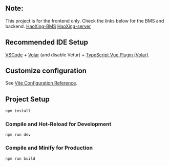 ## Note: 
This project is for the frontend only. Check the links below for the BMS and backend.
[HaoXing-BMS](https://github.com/JackMeds/HaoXing-BMS)
[HaoXing-server](https://github.com/JackMeds/HaoXing-server)

## Recommended IDE Setup

[VSCode](https://code.visualstudio.com/) + [Volar](https://marketplace.visualstudio.com/items?itemName=Vue.volar) (and disable Vetur) + [TypeScript Vue Plugin (Volar)](https://marketplace.visualstudio.com/items?itemName=Vue.vscode-typescript-vue-plugin).

## Customize configuration

See [Vite Configuration Reference](https://vitejs.dev/config/).

## Project Setup

```sh
npm install
```

### Compile and Hot-Reload for Development

```sh
npm run dev
```

### Compile and Minify for Production

```sh
npm run build
```
